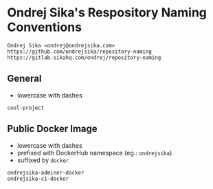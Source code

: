 # Ondrej Sika's Respository Naming Conventions

    Ondrej Sika <ondrej@ondrejsika.com>
    https://github.com/ondrejsika/repository-naming
    https://gitlab.sikahq.com/ondrej/repository-naming


## General

- lowercase with dashes

```
cool-project
```


## Public Docker Image

- lowercase with dashes
- prefixed with DockerHub namespace (eg.: `ondrejsika`)
- suffixed by `docker`

```
ondrejsika-adminer-docker
ondrejsika-ci-docker
```
